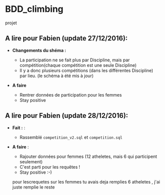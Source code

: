 # BDD_climbing
projet

## A lire pour Fabien (update **27/12/2016**):
- **Changements du shéma :**  
    - La participation ne se fait plus par Discipline, mais par compétition(chaque compétition est une seule Discipline)
    - Il y a donc plusieurs compétitions (dans les différentes Discipline) par lieu.
 (le schéma à été mis à jour)

- **A faire**
    - Rentrer données de participation pour les femmes
    - Stay positive

## A lire pour Fabien (update **28/12/2016**):  
- **Fait :** :   
    - Rassemblé `competition_v2.sql` et `competition.sql`
- **A faire** :  
    - Rajouter données pour femmes (12 atheletes, mais 6 qui participent seulement)
    - C'est parti pour les requêtes !
    - Stay positive :-)
    
    pour lescrequetes sur les femmes tu avais deja remplies 6 atheletes , j'ai juste remplie le reste


